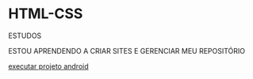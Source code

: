 # HTML-CSS
 ESTUDOS

ESTOU APRENDENDO A CRIAR SITES E GERENCIAR MEU REPOSITÓRIO

<a href="https://raphaelbgz.github.io/HTML-CSS/Exerc%C3%ADcios/desafio%20resolvido/android.html"> executar projeto android